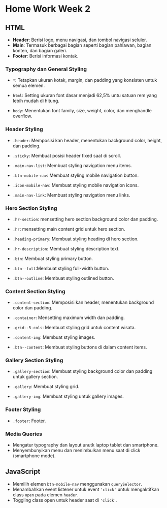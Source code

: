 # Home Work Week 2

## HTML
- **Header**: Berisi logo, menu navigasi, dan tombol navigasi seluler.
- **Main**: Termasuk berbagai bagian seperti bagian pahlawan, bagian konten, dan bagian galeri.
- **Footer**: Berisi informasi kontak.

### Typography dan General Styling

- `*`: Tetapkan ukuran kotak, margin, dan padding yang konsisten untuk semua elemen.

- `html`: Setting ukuran font dasar menjadi 62,5% untu satuan rem yang lebih mudah di hitung.

- `body`: Menentukan font family, size, weight, color, dan menghandle overflow.

### Header Styling

- `.header`: Memposisi kan header, menentukan background color, height, dan padding.

- `.sticky`: Membuat posisi header fixed saat di scroll.

- `.main-nav-list`: Membuat styling navigation menu items.

- `.btn-mobile-nav`: Membuat styling mobile navigation button.

- `.icon-mobile-nav`: Membuat styling mobile navigation icons.

- `.main-nav-link`: Membuat styling navigation menu links.

### Hero Section Styling

- `.hr-section`: mensetting hero section background color dan padding.

- `.hr`: mensetting main content grid untuk hero section.

- `.heading-primary`: Membuat styling heading di hero section.

- `.hr-description`: Membuat styling description text.

- `.btn`: Membuat styling primary button.

- `.btn--full`:Membuat styling full-width button.

- `.btn--outline`: Membuat styling outlined button.

### Content Section Styling

- `.content-section`: Memposisi kan header, menentukan background color dan padding.

- `.container`: Mensetting maximum width dan padding.

- `.grid--5-cols`: Membuat styling grid untuk content wisata.

- `.content-img`: Membuat styling  images.

- `.btn--content`: Membuat styling  buttons di dalam content items.

### Gallery Section Styling

- `.gallery-section`: Membuat styling background color dan padding untuk gallery section.

- `.gallery`: Membuat styling grid.

- `.gallery-img`: Membuat styling untuk gallery images.

### Footer Styling

- `.footer`: Footer.

### Media Queries

- Mengatur typography dan layout unutk laptop tablet dan smartphone.
- Menyembunyikan menu dan menimbulkan menu saat di click (smartphone mode).

## JavaScript
- Memilih elemen `btn-mobile-nav` menggunakan `querySelector`.
- Menambahkan event listener untuk event `'click'` untuk mengaktifkan class `open` pada elemen `header`.
- Toggling class open untuk header saat di `'click'`.

